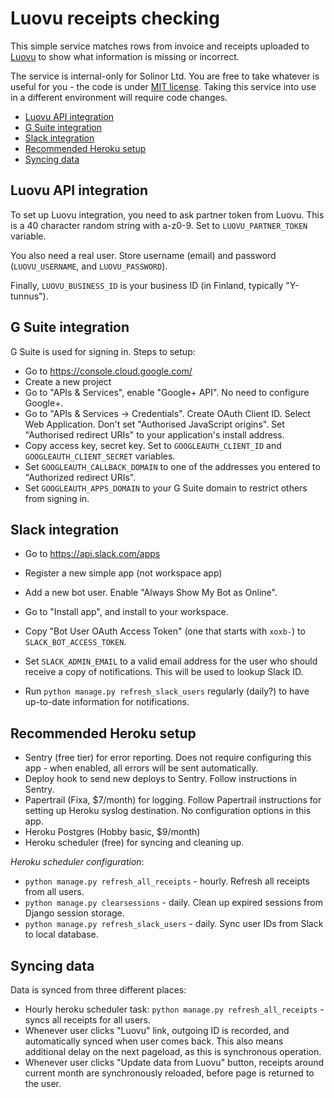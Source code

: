 # Luovu receipts checking

This simple service matches rows from invoice and receipts uploaded to [Luovu](https://www.luovu.com/) to show what information is missing or incorrect.

The service is internal-only for Solinor Ltd. You are free to take whatever is useful for you - the code is under [MIT license](LICENSE.md). Taking this service into use in a different environment will require code changes.


* [Luovu API integration](#luovu-api-integration)
* [G Suite integration](#g-suite-integration)
* [Slack integration](#slack-integration)
* [Recommended Heroku setup](#recommended-heroku-setup)
* [Syncing data](#syncing-data)


## Luovu API integration

To set up Luovu integration, you need to ask partner token from Luovu. This is a 40 character random string with a-z0-9. Set to `LUOVU_PARTNER_TOKEN` variable.

You also need a real user. Store username (email) and password (`LUOVU_USERNAME`, and `LUOVU_PASSWORD`).

Finally, `LUOVU_BUSINESS_ID` is your business ID (in Finland, typically "Y-tunnus").

## G Suite integration

G Suite is used for signing in. Steps to setup:

- Go to https://console.cloud.google.com/
- Create a new project
- Go to "APIs & Services", enable "Google+ API". No need to configure Google+.
- Go to "APIs & Services -> Credentials". Create OAuth Client ID. Select Web Application. Don't set "Authorised JavaScript origins". Set "Authorised redirect URIs" to your application's install address.
- Copy access key, secret key. Set to `GOOGLEAUTH_CLIENT_ID` and `GOOGLEAUTH_CLIENT_SECRET` variables.
- Set `GOOGLEAUTH_CALLBACK_DOMAIN` to one of the addresses you entered to "Authorized redirect URIs".
- Set `GOOGLEAUTH_APPS_DOMAIN` to your G Suite domain to restrict others from signing in.

## Slack integration

- Go to https://api.slack.com/apps
- Register a new simple app (not workspace app)
- Add a new bot user. Enable "Always Show My Bot as Online".
- Go to "Install app", and install to your workspace.
- Copy "Bot User OAuth Access Token" (one that starts with `xoxb-`) to `SLACK_BOT_ACCESS_TOKEN`.

- Set `SLACK_ADMIN_EMAIL` to a valid email address for the user who should receive a copy of notifications. This will be used to lookup Slack ID.
- Run `python manage.py refresh_slack_users` regularly (daily?) to have up-to-date information for notifications.


## Recommended Heroku setup

- Sentry (free tier) for error reporting. Does not require configuring this app - when enabled, all errors will be sent automatically.
- Deploy hook to send new deploys to Sentry. Follow instructions in Sentry.
- Papertrail (Fixa, $7/month) for logging. Follow Papertrail instructions for setting up Heroku syslog destination. No configuration options in this app.
- Heroku Postgres (Hobby basic, $9/month)
- Heroku scheduler (free) for syncing and cleaning up.

*Heroku scheduler configuration*:

- `python manage.py refresh_all_receipts` - hourly. Refresh all receipts from all users.
- `python manage.py clearsessions` - daily. Clean up expired sessions from Django session storage.
- `python manage.py refresh_slack_users` - daily. Sync user IDs from Slack to local database.

## Syncing data

Data is synced from three different places:

- Hourly heroku scheduler task: `python manage.py refresh_all_receipts` - syncs all receipts for all users.
- Whenever user clicks "Luovu" link, outgoing ID is recorded, and automatically synced when user comes back. This also means additional delay on the next pageload, as this is synchronous operation.
- Whenever user clicks "Update data from Luovu" button, receipts around current month are synchronously reloaded, before page is returned to the user.
